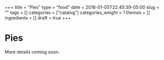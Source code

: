 +++
title = "Pies"
type = "food"
date = 2018-01-05T22:45:39-05:00
slug = ""
tags = []
categories = ["catalog"]
categories_weight = 1
themes = []
ingredients = []
draft = true
+++

Pies
====

More details coming soon.